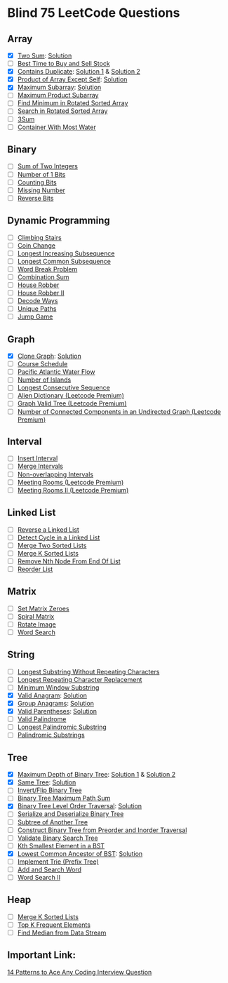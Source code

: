 # Blind 75 LeetCode Questions

## Array

- [x] [Two Sum](https://leetcode.com/problems/two-sum): [Solution](/coding_interviews/leetcode/easy/two-sum/two-sum.js)
- [ ] [Best Time to Buy and Sell Stock](https://leetcode.com/problems/best-time-to-buy-and-sell-stock)
- [x] [Contains Duplicate](https://leetcode.com/problems/contains-duplicate): [Solution 1](/coding_interviews/leetcode/easy/contains-duplicate/contains-duplicate.js) & [Solution 2](/coding_interviews/leetcode/easy/contains-duplicate/contains-duplicate-hashmap.js)
- [x] [Product of Array Except Self](https://leetcode.com/problems/product-of-array-except-self): [Solution](/coding_interviews/leetcode/medium/product-of-array-except-self/product-of-array-except-self.js)
- [x] [Maximum Subarray](https://leetcode.com/problems/maximum-subarray): [Solution](/coding_interviews/leetcode/easy/maximum-subarray/maximum-subarray.js)
- [ ] [Maximum Product Subarray](https://leetcode.com/problems/maximum-product-subarray)
- [ ] [Find Minimum in Rotated Sorted Array](https://leetcode.com/problems/find-minimum-in-rotated-sorted-array)
- [ ] [Search in Rotated Sorted Array](https://leetcode.com/problems/search-in-rotated-sorted-array)
- [ ] [3Sum](https://leetcode.com/problems/3sum)
- [ ] [Container With Most Water](https://leetcode.com/problems/container-with-most-water)

## Binary

- [ ] [Sum of Two Integers](https://leetcode.com/problems/sum-of-two-integers)
- [ ] [Number of 1 Bits](https://leetcode.com/problems/number-of-1-bits)
- [ ] [Counting Bits](https://leetcode.com/problems/counting-bits)
- [ ] [Missing Number](https://leetcode.com/problems/missing-number)
- [ ] [Reverse Bits](https://leetcode.com/problems/reverse-bits)

## Dynamic Programming

- [ ] [Climbing Stairs](https://leetcode.com/problems/climbing-stairs)
- [ ] [Coin Change](https://leetcode.com/problems/coin-change)
- [ ] [Longest Increasing Subsequence](https://leetcode.com/problems/longest-increasing-subsequence)
- [ ] [Longest Common Subsequence](https://leetcode.com/problems/longest-common-subsequence)
- [ ] [Word Break Problem](https://leetcode.com/problems/word-break)
- [ ] [Combination Sum](https://leetcode.com/problems/combination-sum-iv)
- [ ] [House Robber](https://leetcode.com/problems/house-robber)
- [ ] [House Robber II](https://leetcode.com/problems/house-robber-ii)
- [ ] [Decode Ways](https://leetcode.com/problems/decode-ways)
- [ ] [Unique Paths](https://leetcode.com/problems/unique-paths)
- [ ] [Jump Game](https://leetcode.com/problems/jump-game)

## Graph

- [x] [Clone Graph](https://leetcode.com/problems/clone-graph): [Solution](https://github.com/imteekay/algorithms/blob/master/coding_interviews/leetcode/medium/clone-graph/clone-graph.js)
- [ ] [Course Schedule](https://leetcode.com/problems/course-schedule)
- [ ] [Pacific Atlantic Water Flow](https://leetcode.com/problems/pacific-atlantic-water-flow)
- [ ] [Number of Islands](https://leetcode.com/problems/number-of-islands)
- [ ] [Longest Consecutive Sequence](https://leetcode.com/problems/longest-consecutive-sequence)
- [ ] [Alien Dictionary (Leetcode Premium)](https://leetcode.com/problems/alien-dictionary)
- [ ] [Graph Valid Tree (Leetcode Premium)](https://leetcode.com/problems/graph-valid-tree)
- [ ] [Number of Connected Components in an Undirected Graph (Leetcode Premium)](https://leetcode.com/problems/number-of-connected-components-in-an-undirected-graph)

## Interval

- [ ] [Insert Interval](https://leetcode.com/problems/insert-interval)
- [ ] [Merge Intervals](https://leetcode.com/problems/merge-intervals)
- [ ] [Non-overlapping Intervals](https://leetcode.com/problems/non-overlapping-intervals)
- [ ] [Meeting Rooms (Leetcode Premium)](https://leetcode.com/problems/meeting-rooms)
- [ ] [Meeting Rooms II (Leetcode Premium)](https://leetcode.com/problems/meeting-rooms-ii)

## Linked List

- [ ] [Reverse a Linked List](https://leetcode.com/problems/reverse-linked-list)
- [ ] [Detect Cycle in a Linked List](https://leetcode.com/problems/linked-list-cycle)
- [ ] [Merge Two Sorted Lists](https://leetcode.com/problems/merge-two-sorted-lists)
- [ ] [Merge K Sorted Lists](https://leetcode.com/problems/merge-k-sorted-lists)
- [ ] [Remove Nth Node From End Of List](https://leetcode.com/problems/remove-nth-node-from-end-of-list)
- [ ] [Reorder List](https://leetcode.com/problems/reorder-list)

## Matrix

- [ ] [Set Matrix Zeroes](https://leetcode.com/problems/set-matrix-zeroes)
- [ ] [Spiral Matrix](https://leetcode.com/problems/spiral-matrix)
- [ ] [Rotate Image](https://leetcode.com/problems/rotate-image)
- [ ] [Word Search](https://leetcode.com/problems/word-search)

## String

- [ ] [Longest Substring Without Repeating Characters](https://leetcode.com/problems/longest-substring-without-repeating-characters)
- [ ] [Longest Repeating Character Replacement](https://leetcode.com/problems/longest-repeating-character-replacement)
- [ ] [Minimum Window Substring](https://leetcode.com/problems/minimum-window-substring)
- [x] [Valid Anagram](https://leetcode.com/problems/valid-anagram): [Solution](/coding_interviews/leetcode/easy/valid-anagram/valid-anagram.js)
- [x] [Group Anagrams](https://leetcode.com/problems/group-anagrams): [Solution](/coding_interviews/leetcode/medium/group-anagrams/group-anagrams.js)
- [x] [Valid Parentheses](https://leetcode.com/problems/valid-parentheses): [Solution](/coding_interviews/leetcode/easy/valid-parentheses/valid-parentheses.js)
- [ ] [Valid Palindrome](https://leetcode.com/problems/valid-palindrome)
- [ ] [Longest Palindromic Substring](https://leetcode.com/problems/longest-palindromic-substring)
- [ ] [Palindromic Substrings](https://leetcode.com/problems/palindromic-substrings)

## Tree

- [x] [Maximum Depth of Binary Tree](https://leetcode.com/problems/maximum-depth-of-binary-tree): [Solution 1](/coding_interviews/leetcode/easy/maximum-depth-of-binary-tree/maximum-depth-of-binary-tree.js) & [Solution 2](/coding_interviews/leetcode/easy/maximum-depth-of-binary-tree/maximum-depth-of-binary-tree-2.js)
- [x] [Same Tree](https://leetcode.com/problems/same-tree): [Solution](/coding_interviews/leetcode/easy/same-tree/same-tree.js)
- [ ] [Invert/Flip Binary Tree](https://leetcode.com/problems/invert-binary-tree)
- [ ] [Binary Tree Maximum Path Sum](https://leetcode.com/problems/binary-tree-maximum-path-sum)
- [x] [Binary Tree Level Order Traversal](https://leetcode.com/problems/binary-tree-level-order-traversal): [Solution](/coding_interviews/leetcode/medium/binary-tree-level-order-traversal/binary-tree-level-order-traversal.js)
- [ ] [Serialize and Deserialize Binary Tree](https://leetcode.com/problems/serialize-and-deserialize-binary-tree)
- [ ] [Subtree of Another Tree](https://leetcode.com/problems/subtree-of-another-tree)
- [ ] [Construct Binary Tree from Preorder and Inorder Traversal](https://leetcode.com/problems/construct-binary-tree-from-preorder-and-inorder-traversal)
- [ ] [Validate Binary Search Tree](https://leetcode.com/problems/validate-binary-search-tree)
- [ ] [Kth Smallest Element in a BST](https://leetcode.com/problems/kth-smallest-element-in-a-bst)
- [x] [Lowest Common Ancestor of BST](https://leetcode.com/problems/lowest-common-ancestor-of-a-binary-search-tree): [Solution](/coding_interviews/leetcode/easy/lowest-common-ancestor-of-a-binary-search-tree/lowest-common-ancestor-of-a-binary-search-tree.js)
- [ ] [Implement Trie (Prefix Tree)](https://leetcode.com/problems/implement-trie-prefix-tree)
- [ ] [Add and Search Word](https://leetcode.com/problems/add-and-search-word-data-structure-design)
- [ ] [Word Search II](https://leetcode.com/problems/word-search-ii)

## Heap

- [ ] [Merge K Sorted Lists](https://leetcode.com/problems/merge-k-sorted-lists)
- [ ] [Top K Frequent Elements](https://leetcode.com/problems/top-k-frequent-elements)
- [ ] [Find Median from Data Stream](https://leetcode.com/problems/find-median-from-data-stream)

## Important Link:

[14 Patterns to Ace Any Coding Interview Question](https://hackernoon.com/14-patterns-to-ace-any-coding-interview-question-c5bb3357f6ed)
